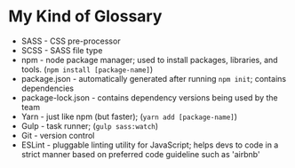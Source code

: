 # My Kind of Glossary

* SASS - CSS pre-processor
* SCSS - SASS file type
* npm - node package manager; used to install packages, libraries, and tools. (`npm install [package-name]`)
* package.json - automatically generated after running `npm init`; contains dependencies
* package-lock.json - contains dependency versions being used by the team
* Yarn - just like npm (but faster); (`yarn add [package-name]`)
* Gulp - task runner; (`gulp sass:watch`)
* Git - version control
* ESLint - pluggable linting utility for JavaScript; helps devs to code in a strict manner based on preferred code guideline such as 'airbnb'
